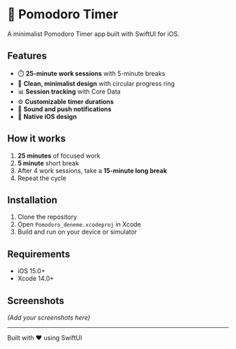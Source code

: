 # 🍅 Pomodoro Timer

A minimalist Pomodoro Timer app built with SwiftUI for iOS.

## Features

- ⏱️ **25-minute work sessions** with 5-minute breaks
- 🎨 **Clean, minimalist design** with circular progress ring
- 📊 **Session tracking** with Core Data
- ⚙️ **Customizable timer durations**
- 🔔 **Sound and push notifications**
- 📱 **Native iOS design**

## How it works

1. **25 minutes** of focused work
2. **5 minute** short break
3. After 4 work sessions, take a **15-minute long break**
4. Repeat the cycle

## Installation

1. Clone the repository
2. Open `Pomodoro_deneme.xcodeproj` in Xcode
3. Build and run on your device or simulator

## Requirements

- iOS 15.0+
- Xcode 14.0+

## Screenshots

*(Add your screenshots here)*

---

Built with ❤️ using SwiftUI 